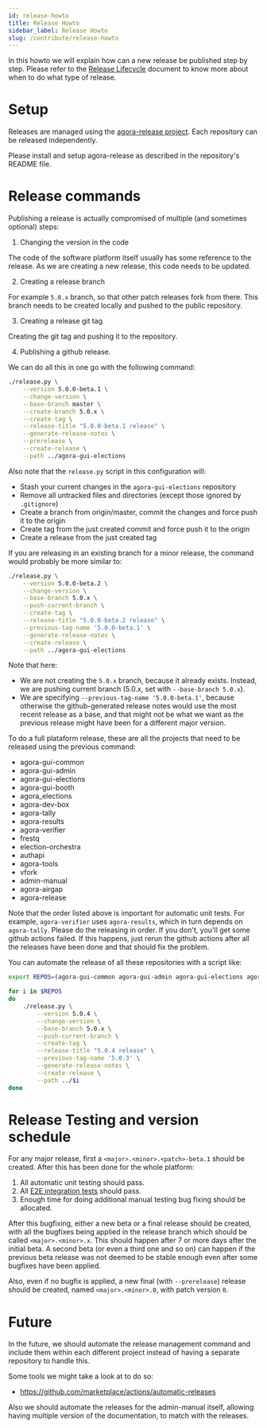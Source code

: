 ```yaml
---
id: release-howto
title: Release Howto
sidebar_label: Release Howto
slug: /contribute/release-howto
---
```


In this howto we will explain how can a new release be published step by step.
Please refer to the [Release Lifecycle](../contribute/release-lifecycle) document to
know more about when to do what type of release.

# Setup

Releases are managed using the 
[agora-release project](https://github.com/agoravoting/agora-release). Each 
repository can be released independently.

Please install and setup agora-release as described in the repository's
README file.

# Release commands

Publishing a release is actually compromised of multiple (and sometimes 
optional) steps:

1. Changing the version in the code

The code of the software platform itself usually has some reference to the
release. As we are creating a new release, this code needs to be updated.

2. Creating a release branch

For example `5.0.x` branch, so that other patch releases fork from there.
This branch needs to be created locally and pushed to the public repository.

3. Creating a release git tag

Creating the git tag and pushing it to the repository.

4. Publishing a github release.

We can do all this in one go with the following command:

```bash
./release.py \
    --version 5.0.0-beta.1 \
    --change-version \
    --base-branch master \
    --create-branch 5.0.x \
    --create-tag \
    --release-title "5.0.0-beta.1 release" \
    --generate-release-notes \
    --prerelease \
    --create-release \
    --path ../agora-gui-elections
```

Also note that the `release.py` script in this configuration will:
- Stash your current changes in the `agora-gui-elections` repository
- Remove all untracked files and directories (except those ignored by `.gitignore`)
- Create a branch from origin/master, commit the changes and force push it to
the origin
- Create tag from the just created commit and force push it to the origin
- Create a release from the just created tag

If you are releasing in an existing branch for a minor release, the command
would probably be more similar to:

```bash
./release.py \
    --version 5.0.0-beta.2 \
    --change-version \
    --base-branch 5.0.x \
    --push-current-branch \
    --create-tag \
    --release-title "5.0.0-beta.2 release" \
    --previous-tag-name '5.0.0-beta.1' \
    --generate-release-notes \
    --create-release \
    --path ../agora-gui-elections
```

Note that here:
- We are not creating the `5.0.x`  branch, because it already exists. Instead,
we are pushing current branch (5.0.x, set with `--base-branch 5.0.x`).
- We are specifying `--previous-tag-name '5.0.0-beta.1'`, because otherwise the
github-generated release notes would use the most recent release as a base, and
that might not be what we want as the previous release might have been for 
a different major version.

To do a full plataform release, these are all the projects that need to be 
released using the previous command:
- agora-gui-common
- agora-gui-admin
- agora-gui-elections
- agora-gui-booth
- agora_elections
- agora-dev-box
- agora-tally
- agora-results
- agora-verifier
- frestq
- election-orchestra
- authapi
- agora-tools
- vfork
- admin-manual
- agora-airgap
- agora-release

Note that the order listed above is important for automatic unit tests. For
example, `agora-verifier` uses `agora-results`, which in turn depends on
`agora-tally`. Please do the releasing in order. If you don't, you'll get some
github actions failed. If this happens, just rerun the github actions after all
the releases have been done and that should fix the problem.

You can automate the release of all these repositories with a script like:

```bash
export REPOS=(agora-gui-common agora-gui-admin agora-gui-elections agora-gui-booth agora_elections agora-dev-box agora-tally agora-results agora-verifier frestq election-orchestra authapi agora-tools vfork admin-manual agora-airgap agora-release)

for i in $REPOS
do
    ./release.py \
        --version 5.0.4 \
        --change-version \
        --base-branch 5.0.x \
        --push-current-branch \
        --create-tag \
        --release-title "5.0.4 release" \
        --previous-tag-name '5.0.3' \
        --generate-release-notes \
        --create-release \
        --path ../$i
done
```

# Release Testing and version schedule

For any major release, first a `<major>.<minor>.<patch>-beta.1` should be
created. After this has been done for the whole platform:
1. All automatic unit testing should pass.
2. All [E2E integration tests](../testing/e2e) should pass.
3. Enough time for doing additional manual testing bug fixing should be
   allocated.

After this bugfixing, either a new beta or a final release should be created,
with all the bugfixes being applied in the release branch which should be
called `<major>.<minor>.x`. This should happen after 7 or more days after the 
initial beta. A second beta (or even a third one and so on) can happen if the
previous beta release was not deemed to be stable enough even after some 
bugfixes have been applied.

Also, even if no bugfix is applied, a new final (with `--prerelease`) release
should be created, named `<major>.<minor>.0`, with patch version `0`. 

# Future

In the future, we should automate the release management command and include
them within each different project instead of having a separate repository to
handle this.

Some tools we might take a look at to do so:
- https://github.com/marketplace/actions/automatic-releases

Also we should automate the releases for the admin-manual itself, allowing
having multiple version of the documentation, to match with the releases.
